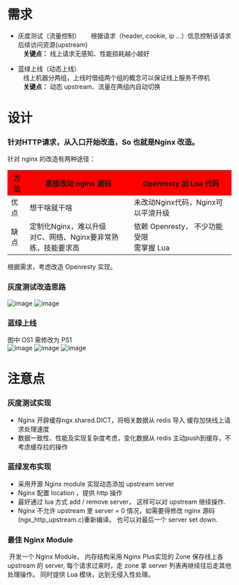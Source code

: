 # 需求
* 灰度测试（流量控制）  
    根据请求（header, cookie, ip ...）信息控制该请求后续访问资源(upstream)  
    <b>关键点：</b> 线上请求无感知、性能损耗越小越好  
    
* 蓝绿上线（动态上线）  
    线上机器分两组，上线时借组两个组的概念可以保证线上服务不停机  
    <b>关键点：</b> 动态 upstream、流量在两组内自动切换   
    
# 设计
### 针对HTTP请求，从入口开始改造，So 也就是Nginx 改造。   
  
   针对 nginx 的改造有两种途径：   
   <table>
    <tr bgcolor="#FF0000">
       <th>方法</th>
       <th>直接改动 nginx 源码</th>
       <th>Openresty 加 Lua 代码</th>
    </tr>
    <tr>
       <td>优点</td>
       <td>想干啥就干啥</td>
       <td>未改动Nginx代码，Nginx可以平滑升级</td>
    </tr>
    <tr>
       <td>缺点</td>
       <td>定制化Nginx，难以升级<br/>对C、网络、Nginx要非常熟练，技能要求高</td>
       <td>依赖 Openresty， 不少功能受限<br/>需掌握 Lua</td>
    </tr>
   </table>

   根据需求，考虑改造 Openresty 实现。
   
### 灰度测试改造思路
 ![image](https://github.com/qintianjie/blue-green-pub/blob/master/docs/pics/gray_test.png)
 ![image](https://github.com/qintianjie/blue-green-pub/blob/master/docs/pics/001_gray_test.jpg)
 
### 蓝绿上线
图中 OS1 需修改为 PS1   
 ![image](https://github.com/qintianjie/blue-green-pub/blob/master/docs/pics/002_gray_pub.jpg)
 ![image](https://github.com/qintianjie/blue-green-pub/blob/master/docs/pics/003_gray_pub.jpg)
 ![image](https://github.com/qintianjie/blue-green-pub/blob/master/docs/pics/004_gray_pub.jpg)
 
# 注意点
### 灰度测试实现 
* Nginx 开辟缓存ngx.shared.DICT，将相关数据从 redis 导入 缓存加快线上请求处理速度   
* 数据一致性、性能及实现复杂度考虑，变化数据从 redis 主动push到缓存，不考虑缓存拉的操作    
  
### 蓝绿发布实现
* 采用开源 Nginx module 实现动态添加 upstream server    
* Nginx 配置 location ，提供 http 操作    
* 最好通过 lua 方式 add / remove server， 这样可以对 upstream 继续操作.    
* Nginx 不允许 upstream 里 server = 0 情况，如需要得修改 nginx 源码(ngx_http_upstream.c)重新编译。 也可以对最后一个 server set down.    
### 最佳 Nginx Module
  开发一个 Nginx Module， 内存结构采用 Nginx Plus实现的 Zone 保存线上各 upstream 的 server, 每个请求过来时，走 zone 拿 server 列表再继续往后走其他处理操作。 同时提供 Lua 模块，达到无侵入性处理。
